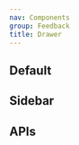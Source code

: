 ```yaml
---
nav: Components
group: Feedback
title: Drawer
---
```


## Default

<code src="./demos/index.tsx" noPadding></code>

## Sidebar

<code src="./demos/Sidebar.tsx" noPadding></code>

## APIs
